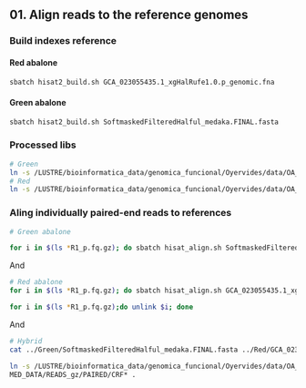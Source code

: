 
## 01. Align reads to the reference genomes
### Build indexes reference
#### Red abalone
```bash
sbatch hisat2_build.sh GCA_023055435.1_xgHalRufe1.0.p_genomic.fna
```
#### Green abalone
```bash
sbatch hisat2_build.sh SoftmaskedFilteredHalful_medaka.FINAL.fasta
```

### Processed libs
```bash
# Green
ln -s /LUSTRE/bioinformatica_data/genomica_funcional/Oyervides/data/OA_abulon/RNASEQ/TRIMMED_DATA/READS_gz/PAIRED/CFF* .
# Red
ln -s /LUSTRE/bioinformatica_data/genomica_funcional/Oyervides/data/OA_abulon/RNASEQ/TRIMMED_DATA/READS_gz/PAIRED/CRR* .

```

### Aling individually paired-end reads to references
```bash
# Green abalone

for i in $(ls *R1_p.fq.gz); do sbatch hisat_align.sh SoftmaskedFilteredHalful_medaka.FINAL.fasta $i; done

```

And
```bash
# Red abalone
for i in $(ls *R1_p.fq.gz); do sbatch hisat_align.sh GCA_023055435.1_xgHalRufe1.0.p_genomic.fna $i; done

for i in $(ls *R1_p.fq.gz);do unlink $i; done

```
And 
```bash
# Hybrid
cat ../Green/SoftmaskedFilteredHalful_medaka.FINAL.fasta ../Red/GCA_023055435.1_xgHalRufe1.0.p_genomic.fna > RF_Ref.fna

ln -s /LUSTRE/bioinformatica_data/genomica_funcional/Oyervides/data/OA_abulon/RNASEQ/TRIM
MED_DATA/READS_gz/PAIRED/CRF* .


```